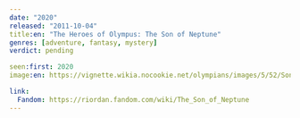 ```yaml
---
date: "2020"
released: "2011-10-04"
title:en: "The Heroes of Olympus: The Son of Neptune"
genres: [adventure, fantasy, mystery]
verdict: pending

seen:first: 2020
image:en: https://vignette.wikia.nocookie.net/olympians/images/5/52/Son_of_Neptune_Final_Cover.jpg/revision/latest?cb=20110616135105

link:
  Fandom: https://riordan.fandom.com/wiki/The_Son_of_Neptune
---
```

